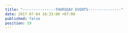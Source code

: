 ```yaml
---
title: "---------------THURSDAY EVENTS---------------"
date: 2017-07-04 16:33:00 +07:00
published: false
position: 19
---
```


